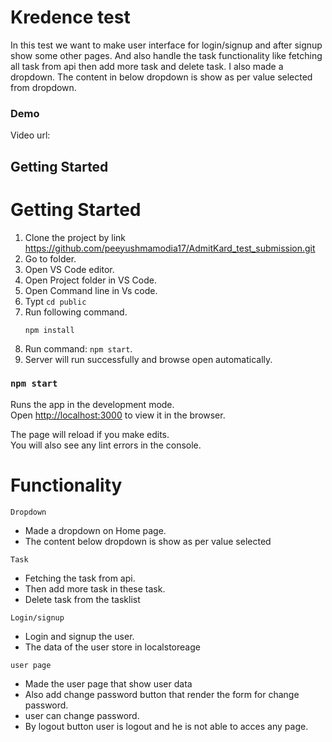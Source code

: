 # Kredence test

In this test we want to make user interface for login/signup and after signup show some other pages.
And also handle the task functionality like fetching all task from api then add more task and delete task.
I also made a dropdown. The content in below dropdown is show as per value selected from dropdown.

### Demo
Video url:

## Getting Started
# Getting Started
1. Clone the project by link https://github.com/peeyushmamodia17/AdmitKard_test_submission.git
2. Go to folder.
3. Open VS Code editor.
4. Open Project folder in VS Code.
5. Open Command line in Vs code.
6. Typt `` cd public ``
6. Run following command.
    ``` 
    npm install
    ```
7. Run command: `npm start`.
8. Server will run successfully and browse open automatically.


### `npm start`

Runs the app in the development mode.<br />
Open [http://localhost:3000](http://localhost:3000) to view it in the browser.

The page will reload if you make edits.<br />
You will also see any lint errors in the console.

# Functionality

`Dropdown`

* Made a dropdown on Home page.
* The content below dropdown is show as per value selected

`Task`

* Fetching the task from api.
* Then add more task in these task.
* Delete task from the tasklist

`Login/signup`

* Login and signup the user.
* The data of the user store in localstoreage

`user page`

* Made the user page that show user data
* Also add change password button that render the form for change password.
* user can change password.
* By logout button user is logout and he is not able to acces any page.

